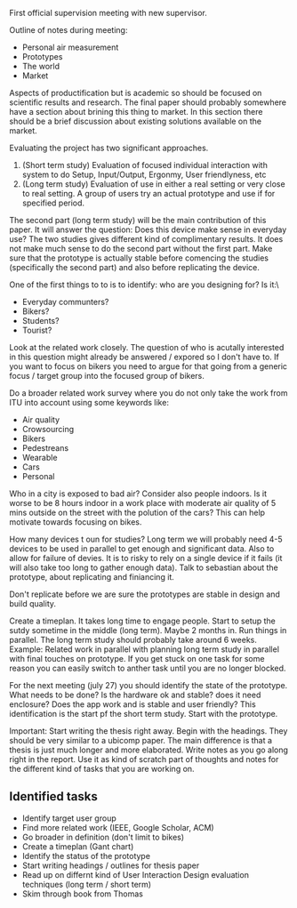 First official supervision meeting with new supervisor.

Outline of notes during meeting:

- Personal air measurement
- Prototypes
- The world
- Market

Aspects of productification but is academic so should be focused on scientific results and research.
The final paper should probably somewhere have a section about brining this thing to market.
In this section there should be a brief discussion about existing solutions available on the market.

Evaluating the project has two significant approaches.

1. (Short term study) Evaluation of focused individual interaction with system to do Setup, Input/Output, Ergonmy, User friendlyness, etc
2. (Long term study) Evaluation of use in either a real setting or very close to real setting. A group of users try an actual prototype and use if for specified period.

The second part (long term study) will be the main contribution of this paper. It will answer the question: Does this device make sense in everyday use?
The two studies gives different kind of complimentary results. It does not make much sense to do the second part without the first part.
Make sure that the prototype is actually stable before comencing the studies (specifically the second part) and also before replicating the device.

One of the first things to to is to identify: who are you designing for? Is it:\

- Everyday communters?
- Bikers?
- Students?
- Tourist?

Look at the related work closely. The question of who is acutally interested in this question might already be answered / expored so I don't have to.
If you want to focus on bikers you need to argue for that going from a generic focus / target group into the focused group of bikers. 

Do a broader related work survey where you do not only take the work from ITU into account using some keywords like:

- Air quality
- Crowsourcing
- Bikers
- Pedestreans
- Wearable
- Cars
- Personal

Who in a city is exposed to bad air? Consider also people indoors. Is it worse to be 8 hours indoor in a work place with moderate air quality of 5 mins outside on the street with the polution of the cars? This can help motivate towards focusing on bikes.

How many devices t oun for studies? Long term we will probably need 4-5 devices to be used in parallel to get enough and significant data. Also to allow for failure of devies. It is to risky to rely on a single device if it fails (it will also take too long to gather enough data). Talk to sebastian about the prototype, about replicating and finiancing it.

Don't replicate before we are sure the prototypes are stable in design and build quality.

Create a timeplan. It takes long time to engage people. Start to setup the sutdy sometime in the middle (long term). Maybe 2 months in. Run things in parallel. The long term study should probably take around 6 weeks. Example: Related work in parallel with planning long term study in parallel with final touches on prototype. If you get stuck on one task for some reason you can easily switch to anther task until you are no longer blocked. 

For the next meeting (july 27) you should identify the state of the prototype. What needs to be done? Is the hardware ok and stable? does it need enclosure? Does the app work and is stable and user friendly? This identification is the start pf the short term study. Start with the prototype.

Important: Start writing the thesis right away. Begin with the headings. They should be very similar to a ubicomp paper. The main difference is that a thesis is just much longer and more elaborated. Write notes as you go along right in the report. Use it as kind of scratch part of thoughts and notes for the different kind of tasks that you are working on.

## Identified tasks

- Identify target user group
- Find more related work (IEEE, Google Scholar, ACM)
- Go broader in definition (don't limit to bikes)
- Create a timeplan (Gant chart)
- Identify the status of the prototype
- Start writing headings / outlines for thesis paper
- Read up on differnt kind of User Interaction Design evaluation techniques (long term / short term)
- Skim through book from Thomas


